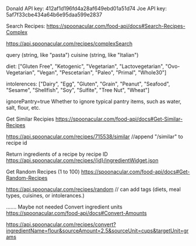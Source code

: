 Donald API key: 412af1d196fd4a28af649ebd01a51d74
Joe API key: 5af7f33cbe434a64b6e95daa599e2837


Search Recipes:
https://spoonacular.com/food-api/docs#Search-Recipes-Complex

https://api.spoonacular.com/recipes/complexSearch



query (string, like "pasta")
cuisine (string, like "Italian")


diet: ["Gluten Free", "Ketogenic", "Vegetarian", "Lactovegetarian", "Ovo-Vegetarian", "Vegan", "Pescetarian", "Paleo", "Primal", "Whole30"]

intolerences: ["Dairy", "Egg", "Gluten", "Grain", "Peanut", "Seafood", "Sesame", "Shellfish", "Soy", "Sulfite", "Tree Nut", "Wheat"]


ignorePantry=true Whether to ignore typical pantry items, such as water, salt, flour, etc.


Get Similar Recipies
https://spoonacular.com/food-api/docs#Get-Similar-Recipes

https://api.spoonacular.com/recipes/715538/similar //append "/similar" to recipe id


Return ingredients of a recipe by recipe ID
https://api.spoonacular.com/recipes/{id}/ingredientWidget.json

Get Random Recipes (1 to 100)
https://spoonacular.com/food-api/docs#Get-Random-Recipes

https://api.spoonacular.com/recipes/random // can add tags (diets, meal types, cuisines, or intolerances.)






.......
Maybe not needed
Convert ingredient units
https://spoonacular.com/food-api/docs#Convert-Amounts

https://api.spoonacular.com/recipes/convert?ingredientName=flour&sourceAmount=2.5&sourceUnit=cups&targetUnit=grams
